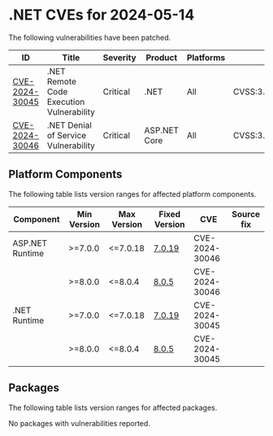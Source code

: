 # .NET CVEs for 2024-05-14

The following vulnerabilities have been patched.

| ID                | Title             | Severity      | Product       | Platforms     | CVSS                         |
| ----------------- | ----------------- | ------------- | ------------- | ------------- | ---------------------------- |
| [CVE-2024-30045][CVE-2024-30045] | .NET Remote Code Execution Vulnerability | Critical | .NET | All | CVSS:3.1/AV:N/AC:L/PR:N/UI:R/S:U/C:L/I:L/A:L/E:U/RL:O/RC:C |
| [CVE-2024-30046][CVE-2024-30046] | .NET Denial of Service Vulnerability | Critical | ASP.NET Core | All | CVSS:3.1/AV:N/AC:H/PR:N/UI:N/S:U/C:N/I:N/A:H/E:U/RL:O/RC:C |


## Platform Components

The following table lists version ranges for affected platform components.

| Component     | Min Version   | Max Version | Fixed Version | CVE     | Source fix |
| ------------- | ------------- | --------- | --------- | ------------- | -------- |
| ASP.NET Runtime | >=7.0.0     | <=7.0.18  | [7.0.19](https://github.com/dotnet/core/blob/main/release-notes/7.0/7.0.19/7.0.19.md) | CVE-2024-30046 |  |
|               | >=8.0.0       | <=8.0.4   | [8.0.5](https://github.com/dotnet/core/blob/main/release-notes/8.0/8.0.5/8.0.5.md) | CVE-2024-30046 |  |
| .NET Runtime  | >=7.0.0       | <=7.0.18  | [7.0.19](https://github.com/dotnet/core/blob/main/release-notes/7.0/7.0.19/7.0.19.md) | CVE-2024-30045 |  |
|               | >=8.0.0       | <=8.0.4   | [8.0.5](https://github.com/dotnet/core/blob/main/release-notes/8.0/8.0.5/8.0.5.md) | CVE-2024-30045 |  |


## Packages

The following table lists version ranges for affected packages.

No packages with vulnerabilities reported.


[CVE-2024-30045]: https://github.com/dotnet/runtime/security/advisories/GHSA-7fcr-8qw6-92fr
[CVE-2024-30046]: https://github.com/dotnet/aspnetcore/security/advisories/GHSA-hhc7-x9w4-cw47
